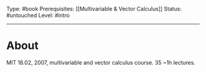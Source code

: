 Type: #book
Prerequisites: [[Multivariable & Vector Calculus]]
Status: #untouched 
Level: #intro 

----
# About

MIT 18.02, 2007, multivariable and vector calculus course. 35 ~1h lectures.